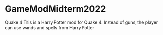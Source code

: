 # GameModMidterm2022
Quake 4
This is a Harry Potter mod for Quake 4. Instead of guns, the player can use wands and spells from Harry Potter
